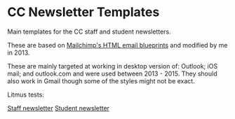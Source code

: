 # CC Newsletter Templates
Main templates for the CC staff and student newsletters.

These are based on [Mailchimp's HTML email blueprints](https://github.com/mailchimp/email-blueprints) and modified by me in 2013.

These are mainly targeted at working in desktop version of: Outlook; iOS mail; and outlook.com and were used between 2013 - 2015. They should also work in Gmail though some of the styles might not be exact.

Litmus tests:

[Staff newsletter](https://litmus.com/pub/ea0388e/screenshots)
[Student newsletter](https://litmus.com/pub/0ea2e45/screenshots)


